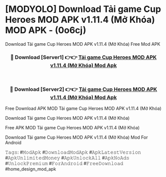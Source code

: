 # [MODYOLO] Download Tải game Cup Heroes MOD APK v1.11.4 (Mở Khóa) MOD APK - (0o6cj)
Download Tải game Cup Heroes MOD APK v1.11.4 (Mở Khóa) Free Mod APK

<div align="center">
<h3>🔴 Download [Server1] 👉👉 <a href="https://apk-comot.site?title=Tải_game_Cup_Heroes_MOD_APK_v1.11.4_(Mở_Khóa)">Tải game Cup Heroes MOD APK v1.11.4 (Mở Khóa) Mod Apk</a></h3><br>

<h3>🔴 Download [Server2] 👉👉 <a href="https://apk-comot.site?title=Tải_game_Cup_Heroes_MOD_APK_v1.11.4_(Mở_Khóa)">Tải game Cup Heroes MOD APK v1.11.4 (Mở Khóa) Mod Apk</a></h3>
</div>


Free Download APK MOD Tải game Cup Heroes MOD APK v1.11.4 (Mở Khóa)

Download Tải game Cup Heroes MOD APK v1.11.4 (Mở Khóa) 

Free APK MOD Tải game Cup Heroes MOD APK v1.11.4 (Mở Khóa) 

Download Tải game Cup Heroes MOD APK v1.11.4 (Mở Khóa) Mod For Android

𝚃𝚊𝚐𝚜: #𝙼𝚘𝚍𝙰𝚙𝚔 #𝙳𝚘𝚠𝚗𝚕𝚘𝚊𝚍𝙼𝚘𝚍𝙰𝚙𝚔 #𝙰𝚙𝚔𝙻𝚊𝚝𝚎𝚜𝚝𝚅𝚎𝚛𝚜𝚒𝚘𝚗 #𝙰𝚙𝚔𝚄𝚗𝚕𝚒𝚖𝚒𝚝𝚎𝚍𝙼𝚘𝚗𝚎𝚢 #𝙰𝚙𝚔𝚄𝚗𝚕𝚘𝚌𝚔𝙰𝚕𝚕 #𝙰𝚙𝚔𝙽𝚘𝙰𝚍𝚜 #𝚄𝚗𝚕𝚘𝚌𝚔𝙿𝚛𝚎𝚖𝚒𝚞𝚖 #𝙵𝚘𝚛𝙰𝚗𝚍𝚛𝚘𝚒𝚍 #𝙵𝚛𝚎𝚎𝙳𝚘𝚠𝚗𝚕𝚘𝚊𝚍 #home_design_mod_apk